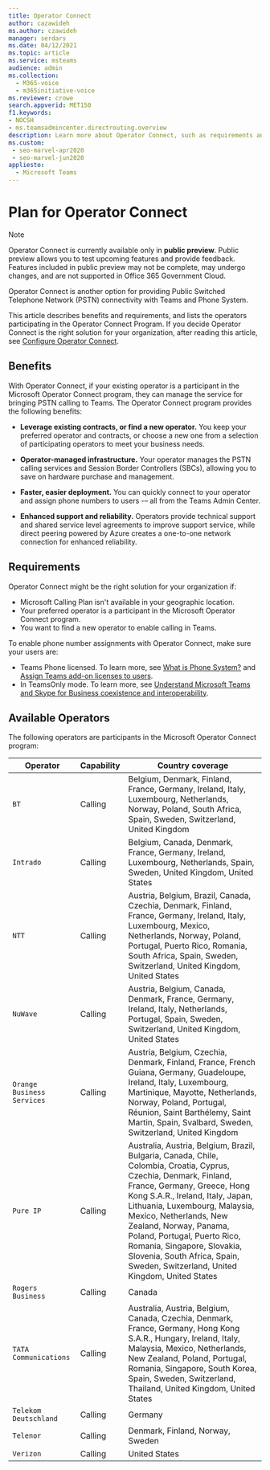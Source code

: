 ```yaml
---
title: Operator Connect
author: cazawideh
ms.author: czawideh
manager: serdars
ms.date: 04/12/2021
ms.topic: article
ms.service: msteams
audience: admin
ms.collection: 
  - M365-voice
  - m365initiative-voice
ms.reviewer: crowe
search.appverid: MET150
f1.keywords:
- NOCSH
- ms.teamsadmincenter.directrouting.overview
description: Learn more about Operator Connect, such as requirements and planning for deployment.
ms.custom: 
 - seo-marvel-apr2020
 - seo-marvel-jun2020
appliesto: 
  - Microsoft Teams
---
```


# Plan for Operator Connect

>[!NOTE]
>Operator Connect is currently available only in **public preview**. Public preview allows you to test upcoming features and provide feedback. Features included in public preview may not be complete, may undergo changes, and are not supported in Office 365 Government Cloud.

Operator Connect is another option for providing Public Switched Telephone Network (PSTN) connectivity with Teams and Phone System.  

This article describes benefits and requirements, and lists the operators participating in the Operator Connect Program.  If you decide Operator Connect is the right solution for your organization, after reading this article, see [Configure Operator Connect](operator-connect-configure.md).  

## Benefits

With Operator Connect, if your existing operator is a participant in the Microsoft Operator Connect program, they can manage the service for bringing PSTN calling to Teams. The Operator Connect program provides the following benefits:

- **Leverage existing contracts, or find a new operator.** You keep your preferred operator and contracts, or choose a new one from a selection of participating operators to meet your business needs.

- **Operator-managed infrastructure.** Your operator manages the PSTN calling services and Session Border Controllers (SBCs), allowing you to save on hardware purchase and management.

- **Faster, easier deployment.** You can quickly connect to your operator and assign phone numbers to users -– all from the Teams Admin Center.

- **Enhanced support and reliability.** Operators provide technical support and shared service level agreements to improve support service, while direct peering powered by Azure creates a one-to-one network connection for enhanced reliability.

## Requirements

 Operator Connect might be the right solution for your organization if:

- Microsoft Calling Plan isn't available in your geographic location.
- Your preferred operator is a participant in the Microsoft Operator Connect program.
- You want to find a new operator to enable calling in Teams.

To enable phone number assignments with Operator Connect, make sure your users are:

- Teams Phone licensed. To learn more, see [What is Phone System?](what-is-phone-system-in-office-365.md) and [Assign Teams add-on licenses to users](teams-add-on-licensing/assign-teams-add-on-licenses.md).
- In TeamsOnly mode. To learn more, see [Understand Microsoft Teams and Skype for Business coexistence and interoperability](teams-and-skypeforbusiness-coexistence-and-interoperability.md).

## Available Operators

The following operators are participants in the Microsoft Operator Connect program:

| Operator | Capability | Country coverage |
| --- | --- | --- |
| `BT`  | Calling | Belgium, Denmark, Finland, France, Germany, Ireland, Italy, Luxembourg, Netherlands, Norway, Poland, South Africa, Spain, Sweden, Switzerland, United Kingdom |
| `Intrado` | Calling | Belgium, Canada, Denmark, France, Germany, Ireland, Luxembourg, Netherlands, Spain, Sweden, United Kingdom, United States  |
| `NTT`  | Calling | Austria, Belgium, Brazil, Canada, Czechia, Denmark, Finland,  France, Germany, Ireland, Italy, Luxembourg, Mexico, Netherlands, Norway, Poland, Portugal, Puerto Rico, Romania, South Africa, Spain, Sweden, Switzerland, United Kingdom, United States |
| `NuWave` | Calling | Austria, Belgium, Canada, Denmark, France, Germany, Ireland, Italy, Netherlands, Portugal, Spain, Sweden, Switzerland, United Kingdom, United States   |
| `Orange Business Services` | Calling | Austria, Belgium, Czechia, Denmark, Finland, France, French Guiana, Germany, Guadeloupe, Ireland, Italy, Luxembourg, Martinique, Mayotte, Netherlands, Norway, Poland, Portugal, Réunion, Saint Barthélemy, Saint Martin, Spain, Svalbard, Sweden, Switzerland, United Kingdom  |
| `Pure IP` | Calling | Australia, Austria, Belgium, Brazil, Bulgaria, Canada, Chile, Colombia, Croatia, Cyprus, Czechia, Denmark, Finland, France, Germany, Greece, Hong Kong S.A.R., Ireland, Italy, Japan, Lithuania, Luxembourg, Malaysia, Mexico, Netherlands, New Zealand, Norway, Panama, Poland, Portugal, Puerto Rico, Romania, Singapore, Slovakia, Slovenia, South Africa, Spain, Sweden, Switzerland, United Kingdom, United States  |
| `Rogers Business` | Calling | Canada  |
| `TATA Communications` | Calling | Australia, Austria, Belgium, Canada, Czechia, Denmark, France, Germany, Hong Kong S.A.R., Hungary, Ireland, Italy, Malaysia, Mexico, Netherlands, New Zealand, Poland, Portugal, Romania, Singapore, South Korea, Spain, Sweden, Switzerland, Thailand, United Kingdom, United States |
| `Telekom Deutschland` | Calling | Germany  |
| `Telenor` | Calling | Denmark, Finland, Norway, Sweden  |
| `Verizon` | Calling | United States |
